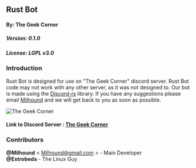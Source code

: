 ## Rust Bot
#### By: The Geek Corner
##### Version: 0.1.0
##### License: LGPL v3.0

### Introduction
Rust Bot is designed for use on "The Geek Corner" discord server. Rust Bot code may not work with any other server, as it was not designed to. Our bot is made using the
[Discord-rs](https://github.com/SpaceManiac/discord-rs) library. If you have any suggestions please email [Milhound](Milhound@gmail.com) and we will get back to you as soon 
as possible.

![The Geek Corner](https://www.dropbox.com/s/k65acyz97isol4s/TGC.png?dl=1)

#### Link to Discord Server : [The Geek Corner](https://discord.gg/0posucgIpaVdr07J)

### Contributors
__@Milhound__ < Milhound@gmail.com > - Main Developer  
__@Estrobeda__ - The Linux Guy